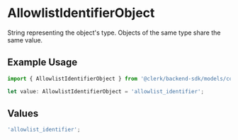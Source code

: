 # AllowlistIdentifierObject

String representing the object's type. Objects of the same type share the same value.

## Example Usage

```typescript
import { AllowlistIdentifierObject } from '@clerk/backend-sdk/models/components';

let value: AllowlistIdentifierObject = 'allowlist_identifier';
```

## Values

```typescript
'allowlist_identifier';
```
